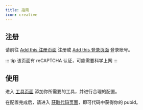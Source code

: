 ```yaml
---
title: 指南
icon: creative
---
```


## 注册

请前往 [Add this 注册页面](https://www.addthis.com/register?next=/dashboard) 注册或 [Add this 登录页面](https://www.addthis.com/login?next=/dashboard) 登录账号。

::: tip
该页面有 reCAPTCHA 认证，可能需要科学上网
:::

## 使用

进入 [工具页面](https://www.addthis.com/dashboard#gallery/) 添加你所需要的工具，并进行合理的配置。

在配置完成后，请进入 [获取代码页面](https://www.addthis.com/dashboard#get-the-code/)，即可代码中获得你的 pubid。
